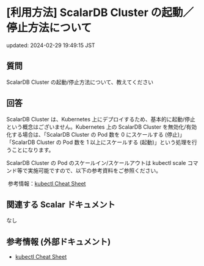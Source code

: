 # [利用方法] ScalarDB Cluster の起動／停止方法について

updated: 2024-02-29 19:49:15 JST

## 質問

ScalarDB Cluster の起動/停止方法について、教えてください

## 回答

ScalarDB Cluster は、Kubernetes
上にデプロイするため、基本的に起動/停止という概念はございません。Kubernetes
上の ScalarDB Cluster を無効化/有効化する場合は、「ScalarDB Cluster の
Pod 数を 0 にスケールする (停止)」「ScalarDB Cluster の Pod 数を 1
以上にスケールする (起動)」という処理を行うことになります。

ScalarDB Cluster の Pod のスケールイン/スケールアウトは kubectl scale
コマンド等で実施可能ですので、以下の参考資料をご参照ください。

 参考情報：[kubectl Cheat
Sheet](https://kubernetes.io/docs/reference/kubectl/cheatsheet/#scaling-resources)

## 関連する Scalar ドキュメント

なし

## 参考情報 (外部ドキュメント)

-   [kubectl Cheat
    Sheet](https://kubernetes.io/docs/reference/kubectl/cheatsheet/#scaling-resources)
